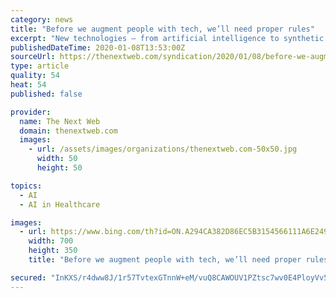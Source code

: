 ```yaml
---
category: news
title: "Before we augment people with tech, we’ll need proper rules"
excerpt: "New technologies – from artificial intelligence to synthetic biology – are set to alter the world ... biotechnologies like synthetic blood substitutes, artificial retinas, gene therapy, and germline modification – all commonly cited examples in discussions about human enhancement. What does it mean to be human in the 21st century?"
publishedDateTime: 2020-01-08T13:53:00Z
sourceUrl: https://thenextweb.com/syndication/2020/01/08/before-we-augment-people-with-tech-well-need-proper-rules/
type: article
quality: 54
heat: 54
published: false

provider:
  name: The Next Web
  domain: thenextweb.com
  images:
    - url: /assets/images/organizations/thenextweb.com-50x50.jpg
      width: 50
      height: 50

topics:
  - AI
  - AI in Healthcare

images:
  - url: https://www.bing.com/th?id=ON.A294CA382D86EC5B3154566111A6E249
    width: 700
    height: 350
    title: "Before we augment people with tech, we’ll need proper rules"

secured: "InKXS/r4dww8J/1r57TvtexGTnnW+eM/vuQ8CAWOUV1PZtsc7wv0E4PloyVv52ens+eaf5SP4oc5KoDYORor+NCQlxS7sESH5y455CuuwxIvBu2uoeDGONmbdwPgsk3aoq+DarIHAh4QdSZblNeKxg0wp7HhVQuTcibLHq8meP1hKGVQ/Xl0CaoDKPUmGF0f1vrPAS5VU5vWIWBrZyk8Pvqni9673mPbJw50een7rM5+0MG6KPVEBBVqF8rqGoC1H9MA3eqdDv51C4N7q/ktRw==;TRHK5OgTURKiHOYumma5IA=="
---
```


